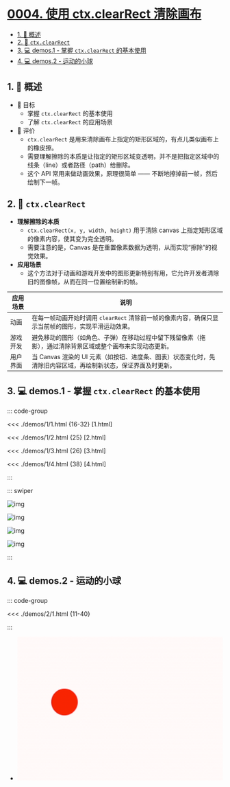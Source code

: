 # [0004. 使用 ctx.clearRect 清除画布](https://github.com/Tdahuyou/TNotes.canvas/tree/main/notes/0004.%20%E4%BD%BF%E7%94%A8%20ctx.clearRect%20%E6%B8%85%E9%99%A4%E7%94%BB%E5%B8%83)

<!-- region:toc -->

- [1. 📝 概述](#1--概述)
- [2. 📒 `ctx.clearRect`](#2--ctxclearrect)
- [3. 💻 demos.1 - 掌握 `ctx.clearRect` 的基本使用](#3--demos1---掌握-ctxclearrect-的基本使用)
- [4. 💻 demos.2 - 运动的小球](#4--demos2---运动的小球)

<!-- endregion:toc -->

## 1. 📝 概述

- 🎯 目标
  - 掌握 `ctx.clearRect` 的基本使用
  - 了解 `ctx.clearRect` 的应用场景
- 🫧 评价
  - `ctx.clearRect` 是用来清除画布上指定的矩形区域的，有点儿类似画布上的橡皮擦。
  - 需要理解擦除的本质是让指定的矩形区域变透明，并不是把指定区域中的线条（line）或者路径（path）给删除。
  - 这个 API 常用来做动画效果，原理很简单 —— 不断地擦掉前一帧，然后绘制下一帧。

## 2. 📒 `ctx.clearRect`

- **理解擦除的本质**
  - `ctx.clearRect(x, y, width, height)` 用于清除 canvas 上指定矩形区域的像素内容，使其变为完全透明。
  - 需要注意的是，Canvas 是在重置像素数据为透明，从而实现“擦除”的视觉效果。
- **应用场景**
  - 这个方法对于动画和游戏开发中的图形更新特别有用，它允许开发者清除旧的图像帧，从而在同一位置绘制新的帧。

| 应用场景 | 说明 |
| --- | --- |
| 动画 | 在每一帧动画开始时调用 `clearRect` 清除前一帧的像素内容，确保只显示当前帧的图形，实现平滑运动效果。 |
| 游戏开发 | 避免移动的图形（如角色、子弹）在移动过程中留下残留像素（拖影），通过清除背景区域或整个画布来实现动态更新。 |
| 用户界面 | 当 Canvas 渲染的 UI 元素（如按钮、进度条、图表）状态变化时，先清除旧内容区域，再绘制新状态，保证界面及时更新。 |

## 3. 💻 demos.1 - 掌握 `ctx.clearRect` 的基本使用

::: code-group

<<< ./demos/1/1.html {16-32} [1.html]

<<< ./demos/1/2.html {25} [2.html]

<<< ./demos/1/3.html {26} [3.html]

<<< ./demos/1/4.html {38} [4.html]

:::

::: swiper

![img](https://cdn.jsdelivr.net/gh/Tdahuyou/imgs@main/2024-10-03-22-50-14.png)

![img](https://cdn.jsdelivr.net/gh/Tdahuyou/imgs@main/2024-10-03-22-51-05.png)

![img](https://cdn.jsdelivr.net/gh/Tdahuyou/imgs@main/2024-10-03-22-51-24.png)

![img](https://cdn.jsdelivr.net/gh/Tdahuyou/imgs@main/2024-10-03-22-51-38.png)

:::

## 4. 💻 demos.2 - 运动的小球

::: code-group

<<< ./demos/2/1.html {11-40}

:::

- ![svg](./assets/2.gif)
